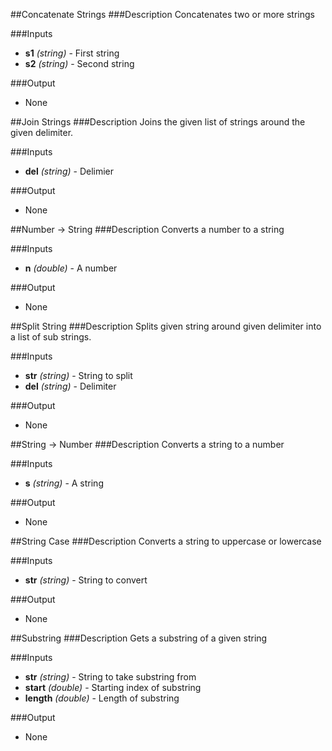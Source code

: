 ##Concatenate Strings
###Description
Concatenates two or more strings

###Inputs
  * **s1** *(string)* - First string
  * **s2** *(string)* - Second string

###Output
  * None


##Join Strings
###Description
Joins the given list of strings around the given delimiter.

###Inputs
  * **del** *(string)* - Delimier

###Output
  * None


##Number -> String
###Description
Converts a number to a string

###Inputs
  * **n** *(double)* - A number

###Output
  * None


##Split String
###Description
Splits given string around given delimiter into a list of sub strings.

###Inputs
  * **str** *(string)* - String to split
  * **del** *(string)* - Delimiter

###Output
  * None


##String -> Number
###Description
Converts a string to a number

###Inputs
  * **s** *(string)* - A string

###Output
  * None


##String Case
###Description
Converts a string to uppercase or lowercase

###Inputs
  * **str** *(string)* - String to convert

###Output
  * None


##Substring
###Description
Gets a substring of a given string

###Inputs
  * **str** *(string)* - String to take substring from
  * **start** *(double)* - Starting index of substring
  * **length** *(double)* - Length of substring

###Output
  * None
